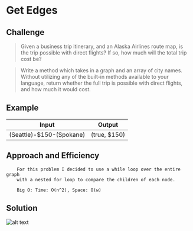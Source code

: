 # Get Edges

## Challenge
> Given a business trip itinerary, and an Alaska Airlines route map, is the trip possible with direct flights? 
  If so, how much will the total trip cost be?
  
> Write a method which takes in a graph and an array of city names. 
  Without utilizing any of the built-in methods available to your language, 
  return whether the full trip is possible with direct flights, and how much it would cost.

## Example
|Input|Output|
|-----|-------|
| (Seattle)-$150-(Spokane) | (true, $150) |

## Approach and Efficiency
```
	For this problem I decided to use a while loop over the entire graph 
	with a nested for loop to compare the children of each node.

	Big O: Time: O(n^2), Space: O(w)
```

## Solution
![alt text](https://github.com/CClemensJr/data-structures-and-algorithms/blob/master/assets/breadthFirstTraversalOfGraph.JPG "Get edges")

